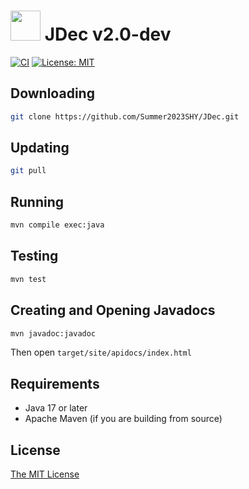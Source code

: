 # <img src="logo.png" width="48"> JDec v2.0-dev

[![CI](https://github.com/Summer2023SHY/JDec/actions/workflows/ci.yml/badge.svg)](https://github.com/Summer2023SHY/JDec/actions/workflows/ci.yml) [![License: MIT](https://img.shields.io/badge/License-MIT-yellow.svg)](./LICENSE)

## Downloading

```bash
git clone https://github.com/Summer2023SHY/JDec.git
```

## Updating

```bash
git pull
```

## Running

```bash
mvn compile exec:java
```

## Testing

```bash
mvn test
```

## Creating and Opening Javadocs

```bash
mvn javadoc:javadoc
```

Then open `target/site/apidocs/index.html`

## Requirements

- Java 17 or later
- Apache Maven (if you are building from source)

## License

[The MIT License](./LICENSE)
